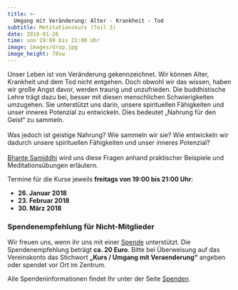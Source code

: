 ```yaml
---
title: >-
  Umgang mit Veränderung: Alter - Krankheit - Tod
subtitle: Metitationskurs (Teil 3)
date: 2018-01-26
time: von 19:00 bis 21:00 Uhr
image: images/drop.jpg
image_height: 70vw
---
```

Unser Leben ist von Veränderung gekennzeichnet. Wir können Alter, Krankheit und dem Tod nicht entgehen. Doch obwohl wir das wissen, haben wir große Angst davor, werden traurig und unzufrieden. Die buddhistische Lehre trägt dazu bei, besser mit diesen menschlichen Schwierigkeiten umzugehen. Sie unterstützt uns darin, unsere spirituellen Fähigkeiten und unser inneres Potenzial zu entwickeln. Dies bedeutet  „Nahrung für den Geist“ zu sammeln.<br /><br />
Was jedoch ist geistige Nahrung? Wie sammeln wir sie? Wie entwickeln wir dadurch unsere spirituellen Fähigkeiten und unser inneres Potenzial?<br /><br />
[Bhante Samiddhi](lehrer.html) wird uns diese Fragen anhand praktischer Beispiele und Meditationsübungen erläutern.

Termine für die Kurse jeweils **freitags von 19:00 bis 21:00 Uhr**:

* **26. Januar 2018**
* **23. Februar 2018**
* **30. März 2018**

### Spendenempfehlung für Nicht-Mitglieder
Wir freuen uns, wenn ihr uns mit einer [Spende](spenden.html) unterstützt.  Die Spendenempfehlung beträgt **ca. 20 Euro**. Bitte bei Überweisung auf das Vereinskonto das Stichwort **„Kurs / Umgang mit Veraenderung“** angeben oder spendet vor Ort im Zentrum.

Alle Spendeninformationen findet Ihr unter der Seite [Spenden](spenden.html).
